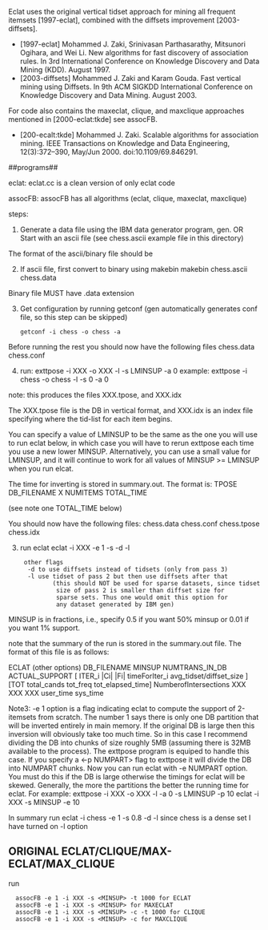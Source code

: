 Eclat uses the original vertical tidset approach for mining all frequent itemsets 
[1997-eclat], combined with the diffsets improvement [2003-diffsets]. 

* [1997-eclat] Mohammed J. Zaki, Srinivasan Parthasarathy, Mitsunori Ogihara, and Wei Li. New algorithms for fast discovery of association rules. In 3rd International Conference on Knowledge Discovery and Data Mining (KDD). August 1997.
* [2003-diffsets] Mohammed J. Zaki and Karam Gouda. Fast vertical mining using Diffsets. In 9th ACM SIGKDD International Conference on Knowledge Discovery and Data Mining. August 2003.

For code also contains the maxeclat, clique, and maxclique approaches mentioned in 
[2000-eclat:tkde] see assocFB.

* [200-ecalt:tkde] Mohammed J. Zaki. Scalable algorithms for association mining. IEEE Transactions on Knowledge and Data Engineering, 12(3):372–390, May/Jun 2000. doi:10.1109/69.846291.


##programs##

eclat: eclat.cc is a clean version of only eclat code

assocFB: assocFB has all algorithms (eclat, clique, maxeclat, maxclique)

steps:

1) Generate a data file using the IBM data generator program, gen. 
   OR
  Start with an ascii file (see chess.ascii example file in this directory)
  
The format of the ascii/binary file should be
<cid> <tid> <numitem> <item list>
  
2) If ascii file, first convert to binary using makebin
        makebin chess.ascii chess.data

Binary file MUST have .data extension   

3) Get configuration by running getconf 
(gen automatically generates conf file, so this step can be skipped)
   
       getconf -i chess -o chess -a


Before running the rest you should now have the following files
        chess.data
        chess.conf

4)  run: exttpose -i XXX -o XXX -l -s LMINSUP -a 0
        example: exttpose -i chess -o chess -l -s 0 -a 0

note: this produces the files XXX.tpose, and XXX.idx

The XXX.tpose file is the DB in vertical format, and
XXX.idx is an index file specifying where the tid-list for each item
begins.

You can specify a value of LMINSUP to be the same as the one you will use to
run eclat below, in which case you will have to rerun exttpose each time you
use a new lower MINSUP. Alternatively, you can use a small value for LMINSUP,
and it will continue to work for all values of MINSUP >= LMINSUP when you
run elcat.

The time for inverting is stored in summary.out. The format is:
TPOSE DB_FILENAME X NUMITEMS TOTAL_TIME

(see note one TOTAL_TIME below)               

You should now have the following files:
        chess.data
        chess.conf
        chess.tpose
        chess.idx

3) run eclat
        eclat -i XXX -e 1 -s <MINSUP> -d -l

        other flags
         -d to use diffsets instead of tidsets (only from pass 3)
         -l use tidset of pass 2 but then use diffsets after that
                (this should NOT be used for sparse datasets, since tidset
                 size of pass 2 is smaller than diffset size for
                 sparse sets. Thus one would omit this option for
                 any dataset generated by IBM gen)

MINSUP is in fractions, i.e., specify 0.5 if you want 50% minsup or
0.01 if you want 1% support.
 
note that the summary of the run is stored in the summary.out
file. The format of this file is as follows:

ECLAT (other options) DB_FILENAME MINSUP NUMTRANS_IN_DB ACTUAL_SUPPORT
      [ ITER_i |Ci| |Fi| timeForIter_i avg_tidset/diffset_size ] 
      [TOT total_cands tot_freq tot_elapsed_time] 
      NumberofIntersections XXX XXX XXX user_time sys_time

Note3: -e 1 option is a flag indicating eclat to compute the support
of 2-itemsets from scratch. The number 1 says there is only one DB
partition that will be inverted entirely in main memory. If the
original DB is large then this inversion will obviously take too much
time. So in this case I recommend dividing the DB into chunks of size
roughly 5MB (assuming there is 32MB available to the process). The
exttpose program is equiped to handle this case. If you specify a <-p
NUMPART> flag to exttpose it will divide the DB into NUMPART
chunks. Now you can run eclat with -e NUMPART option. You must do this
if the DB is large otherwise the timings for eclat will be
skewed. Generally, the more the partitions the better the running time
for eclat. For example:
        exttpose -i XXX -o XXX -l -a 0 -s LMINSUP -p 10
        eclat -i XXX -s MINSUP -e 10
 

In summary run
        eclat -i chess -e 1 -s 0.8 -d -l
since chess is a dense set I have turned on -l option

## ORIGINAL ECLAT/CLIQUE/MAX-ECLAT/MAX_CLIQUE ##
 run 
 
      assocFB -e 1 -i XXX -s <MINSUP> -t 1000 for ECLAT
      assocFB -e 1 -i XXX -s <MINSUP> for MAXECLAT
      assocFB -e 1 -i XXX -s <MINSUP> -c -t 1000 for CLIQUE
      assocFB -e 1 -i XXX -s <MINSUP> -c for MAXCLIQUE


